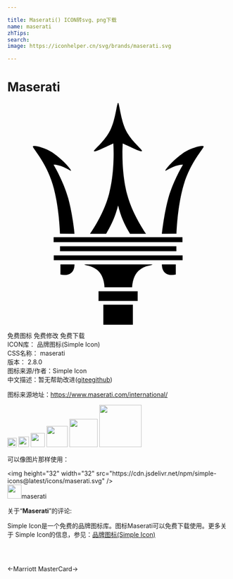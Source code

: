 ```yaml
---

title: Maserati() ICON转svg、png下载
name: maserati
zhTips: 
search: 
image: https://iconhelper.cn/svg/brands/maserati.svg

---
```


# Maserati  <small style="font-size: 60%;font-weight: 100"></small>

<div id="svg" class="svg-wrap">
<svg role="img" viewBox="0 0 24 24" xmlns="http://www.w3.org/2000/svg"><title>Maserati icon</title><path d="M18.243 17.475h-1.521c0 .894.58 1.301 1.505 1.098v-1.098zm.063-3.326c0-.22.11-3.09.8-5.349.737-2.478 2.243-3.953 2.133-4.094-.094-.141-1.317.11-2.259.753-.988.674-1.96 1.804-1.882 1.882.047.047.377-.22.973-.455.643-.235.925-.188.925-.188s-1.067 1.757-1.584 3.64c-.44 1.584-.675 3.638-.69 3.827zm-12.612 0c-.016-.22-.11-3.09-.8-5.349-.737-2.478-2.243-3.953-2.133-4.094.094-.141 1.317.11 2.243.753.988.674 1.96 1.804 1.882 1.882-.047.047-.376-.22-.972-.455-.643-.235-.91-.188-.91-.188s1.067 1.757 1.584 3.64c.44 1.584.675 3.638.675 3.827zm5.412-11.137c.612-1.192.721-2.98.878-3.012.141.031.267 1.82.863 3.012.565 1.13 1.788 2.07 1.726 2.196-.079.141-.77-.204-1.098-.36-.55-.252-.989-.456-.989-.456s-.22 2.855.47 5.49c.566 2.15 1.93 4.11 2.056 4.283H13.27c-.047-.094-.11-.189-.157-.267-.47-.831-.816-1.553-1.13-2.792-.33 1.24-.674 1.96-1.145 2.792a1.49 1.49 0 0 1-.157.267h-1.74c.125-.173 1.49-2.134 2.054-4.283.69-2.62.47-5.49.47-5.49s-.439.204-.988.455c-.345.157-1.02.502-1.113.377-.047-.126 1.176-1.083 1.74-2.212M5.742 17.475h1.522c0 .894-.58 1.301-1.522 1.098zm8.455.69c-.69.643-.69 1.788-.69 1.788H10.51s0-1.145-.69-1.788c-.487-.455-1.083-.55-1.083-.55-.392-.078-.392-.125-.392-.14h7.357s0 .062-.392.14a2.2 2.2 0 0 0-1.114.55M5.004 14.54h13.945v.534H5.004zm.016 1.961h13.945v.518H5.02zm.674-.988H18.29v.533H5.694zm4.69 6.321h3.2V24h-3.2zm-.517-1.459h4.235v1.051H9.867Z"/></svg>
</div>
<detail full-name='maserati'></detail>

<div class="detail-page">
<p>
<span><span class="badge-success badge">免费图标</span> <span class="badge-success badge">免费修改</span>  <span class="badge-success badge">免费下载</span> </span>
<br/>
<span>
ICON库：
<span class="badge-secondary badge">品牌图标(Simple Icon)</span> 
</span>
<br/>
<span>
CSS名称：
<span class="badge-secondary badge">maserati</span> 
</span>

<br/>
<span>
版本：
<span class="badge-secondary badge">2.8.0</span> 
</span>
<br/>
<span>图标来源/作者：<span class="badge-light badge">Simple Icon</span></span> 
<br/>
<span class="zh-detail">中文描述：暂无<span class="help-link"><span>帮助改进</span>(<a href="https://gitee.com/liuwave/icon-helper/edit/master/json/brands/maserati.json" target="_blank" rel="noopener noreferrer">gitee</a><a href="https://github.com/liuwave/icon-helper/edit/master/json/brands/maserati.json" target="_blank" rel="noopener noreferrer">github</a></span>)</span><br/>
</p>
</div><div class="description description alert alert-light"><p>图标来源地址：<a href="https://www.maserati.com/international/" target="_blank" rel="noopener noreferrer">https://www.maserati.com/international/</a></p></div>
<div class="alert alert-dark">
<img height="21" width="21" src="https://cdn.jsdelivr.net/npm/simple-icons@latest/icons/maserati.svg" />
<img height="24" width="24" src="https://cdn.jsdelivr.net/npm/simple-icons@latest/icons/maserati.svg" />
<img height="32" width="32" src="https://cdn.jsdelivr.net/npm/simple-icons@latest/icons/maserati.svg" />
<img height="48" width="48" src="https://cdn.jsdelivr.net/npm/simple-icons@latest/icons/maserati.svg" />
<img height="64" width="64" src="https://cdn.jsdelivr.net/npm/simple-icons@latest/icons/maserati.svg" />
<img height="96" width="96" src="https://cdn.jsdelivr.net/npm/simple-icons@latest/icons/maserati.svg" />

</div>
<div>
  <p>可以像图片那样使用：    
  </p>
  <div class="alert alert-primary" style="font-size: 14px">
    &lt;img height="32" width="32" src="https://cdn.jsdelivr.net/npm/simple-icons@latest/icons/maserati.svg" /&gt;
    <copy-btn content='<img height="32" width="32" src="https://cdn.jsdelivr.net/npm/simple-icons@latest/icons/maserati.svg" />'></copy-btn>
  </div>
  <div class="alert alert-secondary">
    <img height="32" width="32" src="https://cdn.jsdelivr.net/npm/simple-icons@latest/icons/maserati.svg" />maserati
    <copy-btn content="maserati" btn-title="复制图标名称"></copy-btn>
  </div>
</div>
<div class="icon-detail__container">
<p>关于“<b>Maserati</b>”的评论:</p>
</div>
<Vssue title="关于“Maserati”的评论" />
<div><p>Simple Icon是一个免费的品牌图标库。图标Maserati可以免费下载使用。更多关于  Simple Icon的信息，参见：<a target="_blank" href="https://iconhelper.cn/brands.html">品牌图标(Simple Icon)</a>
</p></div>


<div style="padding:2rem 0 " class="page-nav"><p class="inner"><span class="prev">←<router-link to="/icon/marriott.html">Marriott</router-link></span> <span class="next"><router-link to="/icon/mastercard.html">MasterCard</router-link>→</span></p></div>
